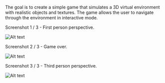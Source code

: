 The goal is to create a simple game that simulates a 3D virtual environment with realistic objects and textures.
The game allows the user to navigate through the environment in interactive mode.

Screenshot 1 / 3 - First person perspective.

![Alt text](https://raw.github.com/paulononaka/tgacompgraphic/master/screenshots/1.jpg "Screenshot 1 / 3 - First person perspective.")

Screenshot 2 / 3 - Game over.

![Alt text](https://raw.github.com/paulononaka/tgacompgraphic/master/screenshots/2.jpg "Screenshot 2 / 3 - Game over.")

Screenshot 3 / 3 - Third person perspective.

![Alt text](https://raw.github.com/paulononaka/tgacompgraphic/master/screenshots/3.jpg "Screenshot 3 / 3 - Third person perspective.")

